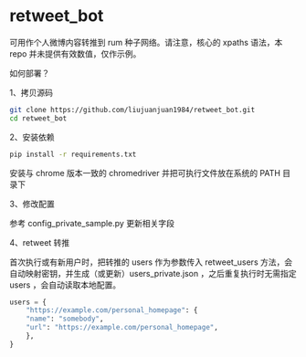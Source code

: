 # retweet_bot

可用作个人微博内容转推到 rum 种子网络。请注意，核心的 xpaths 语法，本 repo 并未提供有效数值，仅作示例。

如何部署？

1、拷贝源码

```sh
git clone https://github.com/liujuanjuan1984/retweet_bot.git
cd retweet_bot 
```

2、安装依赖

```sh
pip install -r requirements.txt
```

安装与 chrome 版本一致的 chromedriver 并把可执行文件放在系统的 PATH 目录下

3、修改配置

参考 config_private_sample.py 更新相关字段

4、retweet 转推

首次执行或有新用户时，把转推的 users 作为参数传入 retweet_users 方法，会自动映射密钥，并生成（或更新）users_private.json ，之后重复执行时无需指定 users ，会自动读取本地配置。

```py
users = {
    "https://example.com/personal_homepage": {
    "name": "somebody",
    "url": "https://example.com/personal_homepage",
    },
}
```


